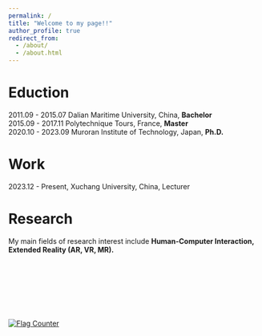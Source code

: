 ```yaml
---
permalink: /
title: "Welcome to my page!!"
author_profile: true
redirect_from: 
  - /about/
  - /about.html
---
```


# Eduction <br />
2011.09 - 2015.07 Dalian Maritime University, China, **Bachelor** <br />
2015.09 - 2017.11 Polytechnique Tours, France,                       **Master**    <br />
2020.10 - 2023.09 Muroran Institute of Technology, Japan,    **Ph.D.**    <br />

# Work <br />
2023.12 - Present, Xuchang University, China, Lecturer <br />

# Research <br />
My main fields of research interest include **Human-Computer Interaction, Extended Reality (AR, VR, MR).**  <br />

<br />
<br />
<br />
<br />
<br />
<br />

<a href="https://info.flagcounter.com/GQJU"><img src="https://s01.flagcounter.com/count2/GQJU/bg_FFFFFF/txt_000000/border_CCCCCC/columns_3/maxflags_18/viewers_0/labels_0/pageviews_0/flags_0/percent_0/" alt="Flag Counter" border="0"></a>
